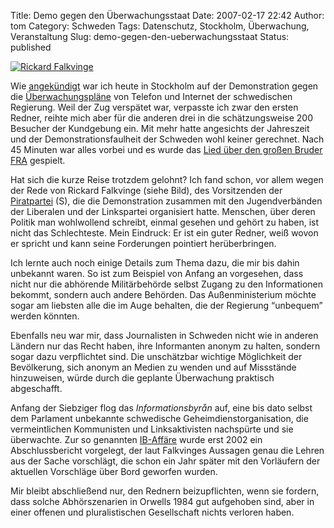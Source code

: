 Title: Demo gegen den Überwachungsstaat
Date: 2007-02-17 22:42
Author: tom
Category: Schweden
Tags: Datenschutz, Stockholm, Überwachung, Veranstaltung
Slug: demo-gegen-den-ueberwachungsstaat
Status: published

[![Rickard
Falkvinge](/pic/falkvinge_s.jpg "Rickard Falkvinge")](/pic/falkvinge_l.jpg)

Wie
[angekündigt](http://www.fiket.de/2007/02/14/demo-gegen-ueberwachung/)
war ich heute in Stockholm auf der Demonstration gegen die
[Überwachungspläne](http://www.fiket.de/2007/01/24/terroristen-abhoeren/)
von Telefon und Internet der schwedischen Regierung. Weil der Zug
verspätet war, verpasste ich zwar den ersten Redner, reihte mich aber
für die anderen drei in die schätzungsweise 200 Besucher der Kundgebung
ein. Mit mehr hatte angesichts der Jahreszeit und der
Demonstrationsfaulheit der Schweden wohl keiner gerechnet. Nach 45
Minuten war alles vorbei und es wurde das [Lied über den großen Bruder
FRA](http://www.fiket.de/2007/02/10/sangen-om-storebror-fra/) gespielt.

Hat sich die kurze Reise trotzdem gelohnt? Ich fand schon, vor allem
wegen der Rede von Rickard Falkvinge (siehe Bild), des Vorsitzenden der
[Piratpartei](http://piratpartiet.se/) (S), die die Demonstration
zusammen mit den Jugendverbänden der Liberalen und der Linkspartei
organisiert hatte. Menschen, über deren Politik man wohlwollend
schreibt, einmal gesehen und gehört zu haben, ist nicht das
Schlechteste. Mein Eindruck: Er ist ein guter Redner, weiß wovon er
spricht und kann seine Forderungen pointiert herüberbringen.

Ich lernte auch noch einige Details zum Thema dazu, die mir bis dahin
unbekannt waren. So ist zum Beispiel von Anfang an vorgesehen, dass
nicht nur die abhörende Militärbehörde selbst Zugang zu den
Informationen bekommt, sondern auch andere Behörden. Das
Außenministerium möchte sogar am liebsten alle die im Auge behalten, die
der Regierung “unbequem” werden könnten.

Ebenfalls neu war mir, dass Journalisten in Schweden nicht wie in
anderen Ländern nur das Recht haben, ihre Informanten anonym zu halten,
sondern sogar dazu verpflichtet sind. Die unschätzbar wichtige
Möglichkeit der Bevölkerung, sich anonym an Medien zu wenden und auf
Missstände hinzuweisen, würde durch die geplante Überwachung praktisch
abgeschafft.

Anfang der Siebziger flog das *Informationsbyrån* auf, eine bis dato
selbst dem Parlament unbekannte schwedische Geheimdienstorganisation,
die vermeintlichen Kommunisten und Linksaktivisten nachspürte und sie
überwachte. Zur so genannten
[IB-Affäre](http://de.wikipedia.org/wiki/Informationsbyr%C3%A5n) wurde
erst 2002 ein Abschlussbericht vorgelegt, der laut Falkvinges Aussagen
genau die Lehren aus der Sache vorschlägt, die schon ein Jahr später mit
den Vorläufern der aktuellen Vorschläge über Bord geworfen wurden.

Mir bleibt abschließend nur, den Rednern beizupflichten, wenn sie
fordern, dass solche Abhörszenarien in Orwells 1984 gut aufgehoben sind,
aber in einer offenen und pluralistischen Gesellschaft nichts verloren
haben.

